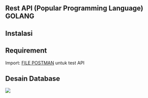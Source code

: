 ## Rest API (Popular Programming Language) GOLANG
<add description here>

## Instalasi
<add instalation here>

## Requirement
Import: [FILE POSTMAN](https://github.com/syauqqii/S4-PPT-REST-API-Hospital/blob/main/Others/Hospital%20API.postman_collection.json) untuk test API
  
## Desain Database
<img src="https://github.com/syauqqii/S4-PPT-REST-API-Hospital/blob/main/Others/erd%20hospital.png">
